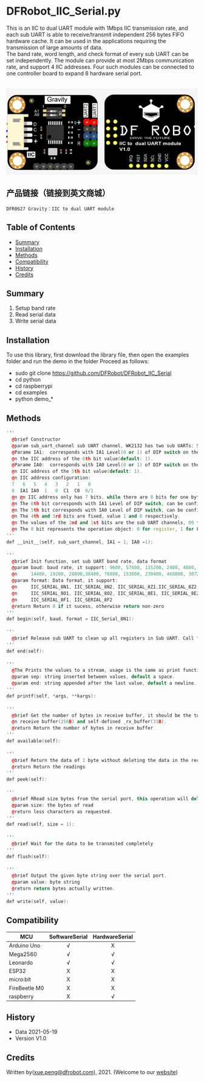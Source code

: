 # DFRobot_IIC_Serial.py
This is an IIC to dual UART module with 1Mbps IIC transmission rate, and each sub UART is able to receive/transmit independent 256 bytes FIFO hardware cache. It can be used in the applications requiring the transmission of large amounts of data. <br>
The band rate, word length, and check format of every sub UART can be set independently. The module can provide at most 2Mbps communication rate, and support 4 IIC addresses. Four such modules can be connected to one controller board to expand 8 hardware serial port. <br>

<br>
<img src="resources/images/DFR0627svg.png">
<br>


## 产品链接（链接到英文商城）
    DFR0627 Gravity：IIC to dual UART module
   
## Table of Contents

* [Summary](#summary)
* [Installation](#installation)
* [Methods](#methods)
* [Compatibility](#compatibility)
* [History](#history)
* [Credits](#credits)

## Summary
1. Setup band rate<br>
2. Read serial data<br>
3. Write serial data<br>

## Installation
To use this library, first download the library file, then open the examples folder and run the demo in the folder Proceed as follows:
* sudo git clone https://github.com/DFRobot/DFRobot_IIC_Serial
* cd python
* cd raspberrypi
* cd examples
* python demo_*


## Methods

```C++
'''
  @brief Constructor
  @param sub_uart_channel sub UART channel, WK2132 has two sub UARTs: SUBUART_CHANNEL_1 or SUBUART_CHANNEL_2
  @Parame IA1:  corresponds with IA1 Level(0 or 1) of DIP switch on the module, and is used for configuring 
  @n the IIC address of the 6th bit value(default: 1).
  @Parame IA0:  corresponds with IA0 Level(0 or 1) of DIP switch on the module, and is used for configuring
  @n IIC address of the 5th bit value(default: 1).
  @n IIC address configuration: 
  7   6   5   4   3   2   1   0
  0  IA1 IA0  1   0  C1  C0  0/1
  @n @n IIC address only has 7 bits, while there are 8 bits for one byte, so the extra one bit will be filled as 0. 
  @n The 6th bit corresponds with IA1 Level of DIP switch, can be configured manually.
  @n The 5th bit corresponds with IA0 Level of DIP switch, can be configured manually. 
  @n The 4th and 3rd bits are fixed, value 1 and 0 respectively.
  @n The values of the 2nd and 1st bits are the sub UART channels, 00 for sub UART 1, 01 for sub UART 2. 
  @n The 0 bit represents the operation object: 0 for register, 1 for FIFO cache.
'''
def __init__(self, sub_uart_channel, IA1 = 1, IA0 =1):

'''
  @brief Init function, set sub UART band rate, data format 
  @param baud: baud rate, it support: 9600, 57600, 115200, 2400, 4800, 7200,
  @n     14400, 19200, 28800,38400, 76800, 153600, 230400, 460800, 307200, 921600
  @param format: Data format, it support:
  @n     IIC_SERIAL_8N1, IIC_SERIAL_8N2, IIC_SERIAL_8Z1,IIC_SERIAL_8Z2
  @n     IIC_SERIAL_8O1, IIC_SERIAL_8O2, IIC_SERIAL_8E1, IIC_SERIAL_8E2
  @n     IIC_SERIAL_8F1, IIC_SERIAL_8F2
  @return Return 0 if it sucess, otherwise return non-zero
'''
def begin(self, baud, format = IIC_Serial_8N1):

'''
  @brief Release sub UART to clean up all registers in Sub UART. Call function begin() again to make it work.
'''
def end(self):

'''
  @The Prints the values to a stream, usage is the same as print function.
  @param sep: string inserted between values, default a space.
  @param end: string appended after the last value, default a newline.
'''
def printf(self, *args, **kargs):

'''
  @brief Get the number of bytes in receive buffer, it should be the total number of bytes in FIFO
  @n receive buffer(256B) and self-defined _rx_buffer(31B).
  @return Return the number of bytes in receive buffer
'''
def available(self):

'''
  @brief Return the data of 1 byte without deleting the data in the receive buffer
  @return Return the readings
'''
def peek(self):

'''
  @brief RRead size bytes from the serial port, this operation will delete the data in the buffer.
  @param size: the bytes of read
  @return less characters as requested.
'''
def read(self, size = 1):

'''
  @brief Wait for the data to be transmited completely
'''
def flush(self):

'''
  @brief Output the given byte string over the serial port.
  @param value: byte string
  @return return bytes actually written.
'''
def write(self, value):

```

## Compatibility

MCU                | SoftwareSerial | HardwareSerial |
------------------ | :----------: | :----------: |
Arduino Uno        |      √       |      X       |
Mega2560           |      √       |      √       |
Leonardo           |      √       |      √       |
ESP32              |      X       |      X       |
micro:bit          |      X       |      X       |
FireBeetle M0      |      X       |      X       |
raspberry          |      X       |      √       |

## History

- Data 2021-05-19
- Version V1.0

## Credits

Written by(xue.peng@dfrobot.com), 2021. (Welcome to our [website](https://www.dfrobot.com/))





